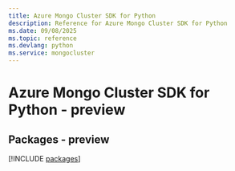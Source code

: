 ```yaml
---
title: Azure Mongo Cluster SDK for Python
description: Reference for Azure Mongo Cluster SDK for Python
ms.date: 09/08/2025
ms.topic: reference
ms.devlang: python
ms.service: mongocluster
---
```

# Azure Mongo Cluster SDK for Python - preview
## Packages - preview
[!INCLUDE [packages](mongo-cluster-index.md)]